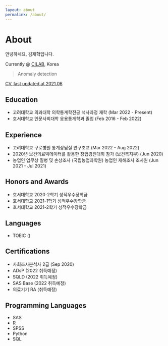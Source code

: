 ```yaml
---
layout: about
permalink: /about/
---
```


# About

<!--author-->

안녕하세요, 김재혁입니다.    

Currently @ [CILAB](https://kubiostat.korea.ac.kr/), Korea
> Anomaly detection

[CV, last updated at 2021.06](/assets/cv/CV.pdf)

## Education
- 고려대학교 의과대학 의학통계학전공 석사과정 재학 (Mar 2022 - Present)
- 호서대학교 인문사회대학 응용통계학과 졸업 (Feb 2016 - Feb 2022)

## Experience
- 고려대학교 구로병원 통계상담실 연구조교 (Mar 2022 - Aug 2022)
- 2020년 보건의료빅데이터를 활용한 창업경진대회 참가 (보건복지부) (Jun 2020)
- 농업인 업무상 질병 및 손상조사 (국립농업과학원) 농업인 재해조사 조사원 (Jun 2021 - Jul 2021)

## Honors and Awards
- 호서대학교 2020-2학기 성적우수장학금
- 호서대학교 2021-1학기 성적우수장학금
- 호서대학교 2021-2학기 성적우수장학금

## Languages
- TOEIC ()

## Certifications
- 사회조사분석사 2급 (Sep 2020)
- ADsP (2022 취득예정)
- SQLD (2022 취득예정)
- SAS Base (2022 취득예정)
- 의료기기 RA (취득예정)

## Programming Languages
- SAS
- R
- SPSS
- Python
- SQL